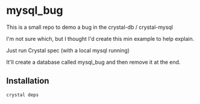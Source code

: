 # mysql_bug

This is a small repo to demo a bug in the crystal-db / crystal-mysql

I'm not sure which, but I thought I'd create this min example to help explain.

Just run Crystal spec (with a local mysql running)

It'll create a database called mysql_bug and then remove it at the end.

## Installation

```
crystal deps
```
